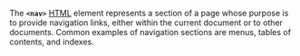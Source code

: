The **`<nav>`** [HTML](https://developer.mozilla.org/en-US/docs/Web/HTML) element represents a section of a page whose purpose is to provide navigation links, either within the current document or to other documents. Common examples of navigation sections are menus, tables of contents, and indexes.

